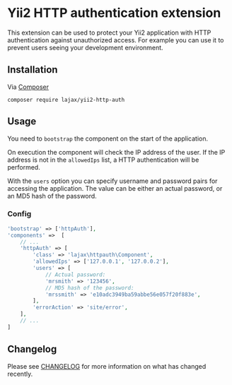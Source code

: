 # Yii2 HTTP authentication extension

This extension can be used to protect your Yii2 application with HTTP authentication against
unauthorized access. For example you can use it to prevent users seeing your development environment. 

## Installation

Via [Composer](http://getcomposer.org/download/)

```
composer require lajax/yii2-http-auth
```

## Usage

You need to `bootstrap` the component on the start of the application. 

On execution the component will check the IP address of the user. If the IP address is not in the
`allowedIps` list, a HTTP authentication will be performed.

With the `users` option you can specify username and password pairs for accessing the application.
The value can be either an actual password, or an MD5 hash of the password. 


### Config

```php
'bootstrap' => ['httpAuth'],
'components' =>  [
    // ...
    'httpAuth' => [
        'class' => 'lajax\httpauth\Component',
        'allowedIps' => ['127.0.0.1', '127.0.0.2'],
        'users' => [
            // Actual password:
            'mrsmith' => '123456',
            // MD5 hash of the password:
            'mrssmith' => 'e10adc3949ba59abbe56e057f20f883e',
        ],
        'errorAction' => 'site/error',
    ],
    // ...
]
```

## Changelog

Please see [CHANGELOG](CHANGELOG.md) for more information on what has changed recently.
